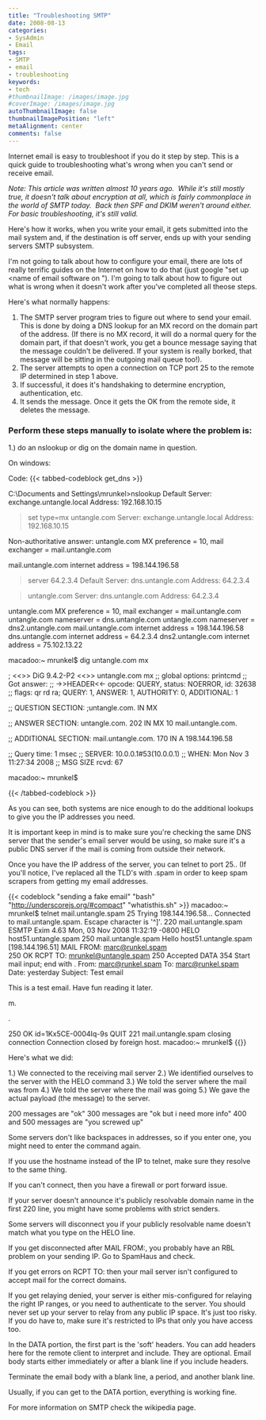 ```yaml
---
title: "Troubleshooting SMTP"
date: 2008-08-13
categories:
- SysAdmin
- Email
tags:
- SMTP
- email
- troubleshooting
keywords:
- tech
#thumbnailImage: /images/image.jpg
#coverImage: /images/image.jpg
autoThumbnailImage: false
thumbnailImagePosition: "left"
metaAlignment: center
comments: false
---
```

Internet email is easy to troubleshoot if you do it step by step.   This is a quick guide to troubleshooting what's wrong when you can't send or receive email.

<!--more-->
*Note: This article was written almost 10 years ago.  While it's still mostly true, it doesn't talk about encryption at all, which is fairly commonplace in the world of SMTP today.  Back then SPF and DKIM weren't around either.   For basic troubleshooting, it's still valid.*

Here's how it works, when you write your email, it gets submitted into the mail system and, if the destination is off server, ends up with your sending servers SMTP subsystem.

I'm not going to talk about how to configure your email, there are lots of really terrific guides on the Internet on how to do that (just google "set up <name of email software on <name of operating system>").  I'm going to talk about how to figure out what is wrong when it doesn't work after you've completed all theose steps.

Here's what normally happens:

1. The SMTP server program tries to figure out where to send your email. This is done by doing a DNS lookup for an MX record on the domain part of the address. (If there is no MX record, it will do a normal query for the domain part, if that doesn't work, you get a bounce message saying that the message couldn't be delivered.  If your system is really borked, that message will be sitting in the outgoing mail queue too!).
2. The server attempts to open a connection on TCP port 25 to the remote IP determined in step 1 above.
3. If successful, it does it's handshaking to determine encryption, authentication, etc.
4. It sends the message.   Once it gets the OK from the remote side, it deletes the message.

### Perform these steps manually to isolate where the problem is:

1.) do an nslookup or dig on the domain name in question.

On windows:

Code:
{{< tabbed-codeblock get_dns >}}
<!-- tab windows -->
C:\Documents and Settings\mrunkel>nslookup
Default Server:  exchange.untangle.local
Address:  192.168.10.15

> set type=mx
> untangle.com
Server:  exchange.untangle.local
Address:  192.168.10.15

Non-authoritative answer:
untangle.com    MX preference = 10, mail exchanger = mail.untangle.com

mail.untangle.com      internet address = 198.144.196.58
> server 64.2.3.4
Default Server:  dns.untangle.com
Address:  64.2.3.4

> untangle.com
Server:  dns.untangle.com
Address:  64.2.3.4

untangle.com    MX preference = 10, mail exchanger = mail.untangle.com
untangle.com    nameserver = dns.untangle.com
untangle.com    nameserver = dns2.untangle.com
mail.untangle.com      internet address = 198.144.196.58
dns.untangle.com       internet address = 64.2.3.4
dns2.untangle.com      internet address = 75.102.13.22
>
<!-- endtab -->
<!-- tab unixish -->
macadoo:~ mrunkel$ dig untangle.com mx

; <<>> DiG 9.4.2-P2 <<>> untangle.com mx
;; global options:  printcmd
;; Got answer:
;; ->>HEADER<<- opcode: QUERY, status: NOERROR, id: 32638
;; flags: qr rd ra; QUERY: 1, ANSWER: 1, AUTHORITY: 0, ADDITIONAL: 1

;; QUESTION SECTION:
;untangle.com.			IN	MX

;; ANSWER SECTION:
untangle.com.		202	IN	MX	10 mail.untangle.com.

;; ADDITIONAL SECTION:
mail.untangle.com.	170	IN	A	198.144.196.58

;; Query time: 1 msec
;; SERVER: 10.0.0.1#53(10.0.0.1)
;; WHEN: Mon Nov  3 11:27:34 2008
;; MSG SIZE  rcvd: 67

macadoo:~ mrunkel$
<!-- endtab -->
{{< /tabbed-codeblock >}}

As you can see, both systems are nice enough to do the additional lookups to give you the IP addresses you need.

It is important keep in mind is to make sure you're checking the same DNS server that the sender's email server would be using, so make sure it's a public DNS server if the mail is coming from outside their network.

Once you have the IP address of the server, you can telnet to port 25.. (If you'll notice, I've replaced all the TLD's with .spam in order to keep spam scrapers from getting my email addresses.

{{< codeblock "sending a fake email" "bash" "http://underscorejs.org/#compact" "whatisthis.sh" >}}
macadoo:~ mrunkel$ telnet mail.untangle.spam 25
Trying 198.144.196.58...
Connected to mail.untangle.spam.
Escape character is '^]'.
220 mail.untangle.spam ESMTP Exim 4.63 Mon, 03 Nov 2008 11:32:19 -0800
HELO host51.untangle.spam
250 mail.untangle.spam Hello host51.untangle.spam [198.144.196.51]
MAIL FROM: marc@runkel.spam      
250 OK
RCPT TO: mrunkel@untangle.spam
250 Accepted
DATA
354 Start mail input; end with <CRLF>.<CRLF>
From: marc@runkel.spam
To: marc@runkel.spam
Date: yesterday
Subject: Test email

This is a test email.  Have fun reading it later.

m.

.

250 OK id=1Kx5CE-0004Iq-9s
QUIT
221 mail.untangle.spam closing connection
Connection closed by foreign host.
macadoo:~ mrunkel$
{{</codeblock>}}

Here's what we did:

1.) We connected to the receiving mail server
2.) We identified ourselves to the server with the HELO command
3.) We told the server where the mail was from
4.) We told the server where the mail was going
5.) We gave the actual payload (the message) to the server.

200 messages are "ok"
300 messages are "ok but i need more info"
400 and 500 messages are "you screwed up"

Some servers don't like backspaces in addresses, so if you enter one, you might need to enter the command again.

If you use the hostname instead of the IP to telnet, make sure they resolve to the same thing.

If you can't connect, then you have a firewall or port forward issue.

If your server doesn't announce it's publicly resolvable domain name in the first 220 line, you might have some problems with strict senders.

Some servers will disconnect you if your publicly resolvable name doesn't match what you type on the HELO line.

If you get disconnected after MAIL FROM:, you probably have an RBL problem on your sending IP. Go to SpamHaus and check.

If you get errors on RCPT TO: then your mail server isn't configured to accept mail for the correct domains.

If you get relaying denied, your server is either mis-configured for relaying the right IP ranges, or you need to authenticate to the server. You should never set up your server to relay from any public IP space. It's just too risky. If you do have to, make sure it's restricted to IPs that only you have access too.

In the DATA portion, the first part is the 'soft' headers. You can add headers here for the remote client to interpret and include. They are optional. Email body starts either immediately or after a blank line if you include headers.

Terminate the email body with a blank line, a period, and another blank line.

Usually, if you can get to the DATA portion, everything is working fine.

For more information on SMTP check the wikipedia page.
